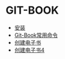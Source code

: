 # GIT-BOOK
* [安装](安装.md)
* [Git-Book常用命令](Git-Book常用命令.md)
* [创建电子书](创建电子书.md)
* [创建电子书4](创建电子书3.md)
